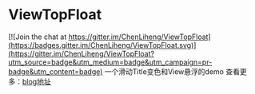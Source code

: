 # ViewTopFloat

[![Join the chat at https://gitter.im/ChenLiheng/ViewTopFloat](https://badges.gitter.im/ChenLiheng/ViewTopFloat.svg)](https://gitter.im/ChenLiheng/ViewTopFloat?utm_source=badge&utm_medium=badge&utm_campaign=pr-badge&utm_content=badge)
一个滑动Title变色和View悬浮的demo
查看更多：[blog地址](http://devnote.info/2016/08/01/View%E9%A1%B6%E9%83%A8%E6%82%AC%E6%B5%AE%E5%AE%9E%E7%8E%B0/#more "ViewTopFloat")